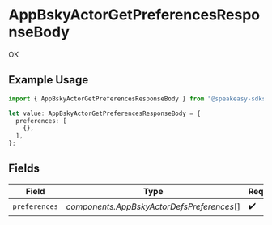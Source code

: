 # AppBskyActorGetPreferencesResponseBody

OK

## Example Usage

```typescript
import { AppBskyActorGetPreferencesResponseBody } from "@speakeasy-sdks/bluesky/models/operations";

let value: AppBskyActorGetPreferencesResponseBody = {
  preferences: [
    {},
  ],
};
```

## Fields

| Field                                      | Type                                       | Required                                   | Description                                |
| ------------------------------------------ | ------------------------------------------ | ------------------------------------------ | ------------------------------------------ |
| `preferences`                              | *components.AppBskyActorDefsPreferences*[] | :heavy_check_mark:                         | N/A                                        |